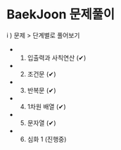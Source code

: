 # BaekJoon 문제풀이

i ) 문제 > 단계별로 풀어보기

 - 1) 입출력과 사칙연산 (✔)
 - 2) 조건문 (✔)
 - 3) 반복문 (✔)
 - 4) 1차원 배열 (✔)
 - 5) 문자열 (✔)
 - 6) 심화 1 (진행중) 
